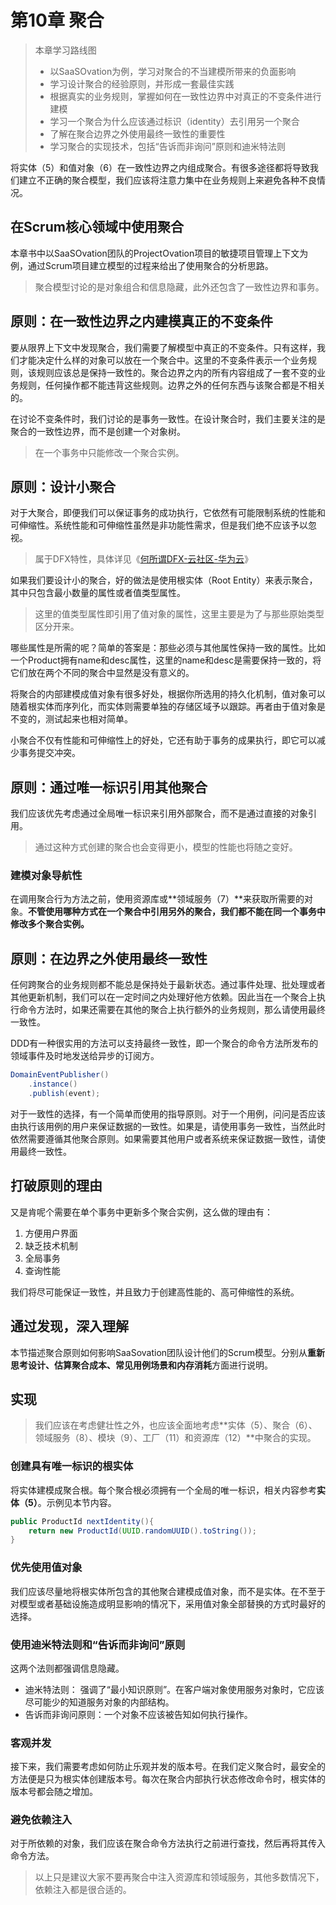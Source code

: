 # 第10章 聚合

> 本章学习路线图
>
> - 以SaaSOvation为例，学习对聚合的不当建模所带来的负面影响
> - 学习设计聚合的经验原则，并形成一套最佳实践
> - 根据真实的业务规则，掌握如何在一致性边界中对真正的不变条件进行建模
> - 学习一个聚合为什么应该通过标识（identity）去引用另一个聚合
> - 了解在聚合边界之外使用最终一致性的重要性
> - 学习聚合的实现技术，包括“告诉而非询问”原则和迪米特法则

将实体（5）和值对象（6）在一致性边界之内组成聚合。有很多途径都将导致我们建立不正确的聚合模型，我们应该将注意力集中在业务规则上来避免各种不良情况。



## 在Scrum核心领域中使用聚合

本章书中以SaaSOvation团队的ProjectOvation项目的敏捷项目管理上下文为例，通过Scrum项目建立模型的过程来给出了使用聚合的分析思路。

> 聚合模型讨论的是对象组合和信息隐藏，此外还包含了一致性边界和事务。



## 原则：在一致性边界之内建模真正的不变条件

要从限界上下文中发现聚合，我们需要了解模型中真正的不变条件。只有这样，我们才能决定什么样的对象可以放在一个聚合中。这里的不变条件表示一个业务规则，该规则应该总是保持一致性的。聚合边界之内的所有内容组成了一套不变的业务规则，任何操作都不能违背这些规则。边界之外的任何东西与该聚合都是不相关的。

在讨论不变条件时，我们讨论的是事务一致性。在设计聚合时，我们主要关注的是聚合的一致性边界，而不是创建一个对象树。

> 在一个事务中只能修改一个聚合实例。



## 原则：设计小聚合

对于大聚合，即便我们可以保证事务的成功执行，它依然有可能限制系统的性能和可伸缩性。系统性能和可伸缩性虽然是非功能性需求，但是我们绝不应该予以忽视。

> 属于DFX特性，具体详见《[何所谓DFX-云社区-华为云](https://bbs.huaweicloud.com/blogs/111852)》

如果我们要设计小的聚合，好的做法是使用根实体（Root Entity）来表示聚合，其中只包含最小数量的属性或者值类型属性。

> 这里的值类型属性即引用了值对象的属性，这里主要是为了与那些原始类型区分开来。

哪些属性是所需的呢？简单的答案是：那些必须与其他属性保持一致的属性。比如一个Product拥有name和desc属性，这里的name和desc是需要保持一致的，将它们放在两个不同的聚合中显然是没有意义的。

将聚合的内部建模成值对象有很多好处，根据你所选用的持久化机制，值对象可以随着根实体而序列化，而实体则需要单独的存储区域予以跟踪。再者由于值对象是不变的，测试起来也相对简单。

小聚合不仅有性能和可伸缩性上的好处，它还有助于事务的成果执行，即它可以减少事务提交冲突。



## 原则：通过唯一标识引用其他聚合

我们应该优先考虑通过全局唯一标识来引用外部聚合，而不是通过直接的对象引用。

> 通过这种方式创建的聚合也会变得更小，模型的性能也将随之变好。



### 建模对象导航性

在调用聚合行为方法之前，使用资源库或**领域服务（7）**来获取所需要的对象。**不管使用哪种方式在一个聚合中引用另外的聚合，我们都不能在同一个事务中修改多个聚合实例。**



## 原则：在边界之外使用最终一致性

任何跨聚合的业务规则都不能总是保持处于最新状态。通过事件处理、批处理或者其他更新机制，我们可以在一定时间之内处理好他方依赖。因此当在一个聚合上执行命令方法时，如果还需要在其他的聚合上执行额外的业务规则，那么请使用最终一致性。

DDD有一种很实用的方法可以支持最终一致性，即一个聚合的命令方法所发布的领域事件及时地发送给异步的订阅方。

```java
DomainEventPublisher()
    .instance()
    .publish(event);
```



对于一致性的选择，有一个简单而使用的指导原则。对于一个用例，问问是否应该由执行该用例的用户来保证数据的一致性。如果是，请使用事务一致性，当然此时依然需要遵循其他聚合原则。如果需要其他用户或者系统来保证数据一致性，请使用最终一致性。



## 打破原则的理由

又是肯呢个需要在单个事务中更新多个聚合实例，这么做的理由有：

1. 方便用户界面
2. 缺乏技术机制
3. 全局事务
4. 查询性能

我们将尽可能保证一致性，并且致力于创建高性能的、高可伸缩性的系统。



## 通过发现，深入理解

本节描述聚合原则如何影响SaaSovation团队设计他们的Scrum模型。分别从**重新思考设计、估算聚合成本、常见用例场景和内存消耗**方面进行说明。



## 实现

> 我们应该在考虑健壮性之外，也应该全面地考虑**实体（5）、聚合（6）、领域服务（8）、模块（9）、工厂（11）和资源库（12）**中聚合的实现。



### 创建具有唯一标识的根实体

将实体建模成聚合根。每个聚合根必须拥有一个全局的唯一标识，相关内容参考**实体（5）**。示例见本节内容。

```java
public ProductId nextIdentity(){
    return new ProductId(UUID.randomUUID().toString());
}
```





### 优先使用值对象

我们应该尽量地将根实体所包含的其他聚合建模成值对象，而不是实体。在不至于对模型或者基础设施造成明显影响的情况下，采用值对象全部替换的方式时最好的选择。



### 使用迪米特法则和“告诉而非询问”原则

这两个法则都强调信息隐藏。

- 迪米特法则： 强调了“最小知识原则”。在客户端对象使用服务对象时，它应该尽可能少的知道服务对象的内部结构。
- 告诉而非询问原则：一个对象不应该被告知如何执行操作。 



### 客观并发

接下来，我们需要考虑如何防止乐观并发的版本号。在我们定义聚合时，最安全的方法便是只为根实体创建版本号。每次在聚合内部执行状态修改命令时，根实体的版本号都会随之增加。



### 避免依赖注入

对于所依赖的对象，我们应该在聚合命令方法执行之前进行查找，然后再将其传入命令方法。

> 以上只是建议大家不要再聚合中注入资源库和领域服务，其他多数情况下，依赖注入都是很合适的。

















